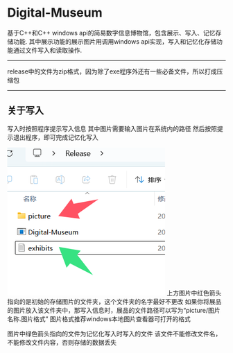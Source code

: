 # Digital-Museum
基于C++和C++ windows api的简易数字信息博物馆，包含展示、写入、记忆存储功能.
其中展示功能的展示图片用调用windows api实现，写入和记忆化存储功能通过文件写入和读取操作.

---

release中的文件为zip格式，因为除了exe程序外还有一些必备文件，所以打成压缩包

---

## 关于写入
写入时按照程序提示写入信息
其中图片需要输入图片在系统内的路径
然后按照提示退出程序，即可完成记忆化写入

![alt text](image.png)
上方图片中红色箭头指向的是初始的存储图片的文件夹，这个文件夹的名字最好不更改
如果你将展品的图片放入该文件夹中，那写入信息时，展品的文件路径可以写为“picture/图片名称.图片格式” 
图片格式推荐windows本地图片查看器可打开的格式

图片中绿色箭头指向的文件为记忆化写入时写入的文件
该文件不能修改文件名，不能修改文件内容，否则存储的数据丢失